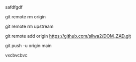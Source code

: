 safdfgdf


git remote rm origin 

git remote rm upstream 

git remote add origin https://github.com/silwa2/DOM_ZAD.git

git push -u origin main


vxcbvcbvc


